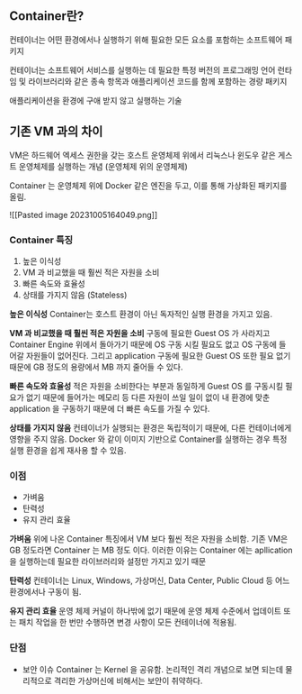 ## Container란?

컨테이너는 어떤 환경에서나 실행하기 위해 필요한 모든 요소를 포함하는 소프트웨어 패키지

컨테이너는 소프트웨어 서비스를 실행하는 데 필요한 특정 버전의 프로그래밍 언어 런타임 및 라이브러리와 같은 종속 항목과 애플리케이션 코드를 함께 포함하는 경량 패키지

애플리케이션을 환경에 구애 받지 않고 실행하는 기술

## 기존 VM 과의 차이

VM은 하드웨어 엑세스 권한을 갖는 호스트 운영체제 위에서 리눅스나 윈도우 같은 게스트 운영체제를 실행하는 개념 (운영체제 위의 운영체제)

Container 는 운영체제 위에 Docker 같은 엔진을 두고, 이를 통해 가상화된 패키지를 올림.

![[Pasted image 20231005164049.png]]

### Container 특징
1. 높은 이식성
2. VM 과 비교했을 때 훨씬 적은 자원을 소비
3. 빠른 속도와 효율성
4. 상태를 가지지 않음 (Stateless)

**높은 이식성**
Container는 호스트 환경이 아닌 독자적인 실행 환경을 가지고 있음.

**VM 과 비교했을 때 훨씬 적은 자원을 소비**
구동에 필요한 Guest OS 가 사라지고 Container Engine 위에서 돌아가기 때문에 OS 구동 시킬 필요도 없고 OS 구동에 들어갈 자원들이 없어진다. 그리고 application  구동에 필요한 Guest OS 또한 필요 없기 때문에 GB 정도의 용량에서 MB 까지 줄어들 수 있다.

**빠른 속도와 효율성**
적은 자원을 소비한다는 부분과 동일하게 Guest OS 를 구동시킬 필요가 없기 때문에 들어가는 메모리 등 다른 자원이 쓰일 일이 없이 내 환경에 맞춘 application 을 구동하기 때문에 더 빠른 속도를 가질 수 있다.

**상태를 가지지 않음**
컨테이너가 실행되는 환경은 독립적이기 때문에, 다른 컨테이너에게 영향을 주지 않음. Docker 와 같이 이미지 기반으로 Container를 실행하는 경우 특정 실행 환경을 쉽게 재사용 할 수 있음.

### 이점

* 가벼움
* 탄력성
* 유지 관리 효율

**가벼움**
	위에 나온 Container 특징에서 VM 보다 훨씬 적은 자원을 소비함.
	기존 VM은 GB 정도라면 Container 는 MB 정도 이다.
	이러한 이유는 Container 에는 apllication을 실행하는데 필요한 라이브러리와 설정만 가지고 있기 때문

**탄력성**
	컨테이너는 Linux, Windows, 가상머신, Data Center, Public Cloud 등 어느 환경에서나 구동이 됨.

**유지 관리 효율**
	운영 체제 커널이 하나밖에 없기 때문에 운영 체제 수준에서 업데이트 또는 패치 작업을 한 번만 수행하면 변경 사항이 모든 컨테이너에 적용됨.

### 단점

* 보안 이슈
	Container 는 Kernel 을 공유함. 논리적인 격리 개념으로 보면 되는데 물리적으로 격리한 가상머신에 비해서는 보안이 취약하다.